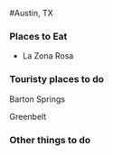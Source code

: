 #Austin, TX

### Places to Eat
- La Zona Rosa

### Touristy places to do
Barton Springs

Greenbelt

### Other things to do

